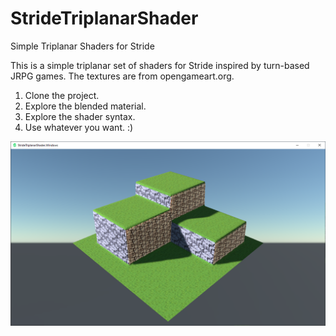 # StrideTriplanarShader
Simple Triplanar Shaders for Stride

This is a simple triplanar set of shaders for Stride inspired by turn-based JRPG games. The textures are from opengameart.org.

1) Clone the project.
2) Explore the blended material.
3) Explore the shader syntax.
4) Use whatever you want. :)

 <img src="screenshot.png">
